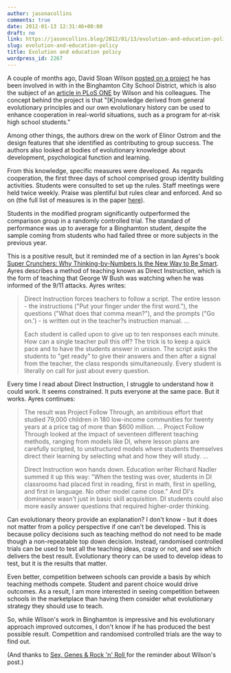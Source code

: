 ```yaml
---
author: jasonacollins
comments: true
date: 2012-01-13 12:31:46+00:00
draft: no
link: https://jasoncollins.blog/2012/01/13/evolution-and-education-policy/
slug: evolution-and-education-policy
title: Evolution and education policy
wordpress_id: 2267
---
```


A couple of months ago, David Sloan Wilson [posted on a project](http://scienceblogs.com/evolution/2011/11/27/proof-that-policies-informed-b/) he has been involved in with in the Binghamton City School District, which is also the subject of an [article in PLoS ONE](http://www.plosone.org/article/info%3Adoi%2F10.1371%2Fjournal.pone.0027826) by Wilson and his colleagues. The concept behind the project is that "[K]nowledge derived from general evolutionary principles and our own evolutionary history can be used to enhance cooperation in real-world situations, such as a program for at-risk high school students."

Among other things, the authors drew on the work of Elinor Ostrom and the design features that she identified as contributing to group success. The authors also looked at bodies of evolutionary knowledge about development, psychological function and learning.

From this knowledge, specific measures were developed. As regards cooperation, the first three days of school comprised group identity building activities. Students were consulted to set up the rules. Staff meetings were held twice weekly. Praise was plentiful but rules clear and enforced. And so on (the full list of measures is in the paper [here](http://www.plosone.org/article/info:doi/10.1371/journal.pone.0027826.t001/originalimage)).

Students in the modified program significantly outperformed the comparison group in a randomly controlled trial. The standard of performance was up to average for a Binghamton student, despite the sample coming from students who had failed three or more subjects in the previous year.

This is a positive result, but it reminded me of a section in Ian Ayres's book [Super Crunchers: Why Thinking-by-Numbers Is the New Way to Be Smart](http://www.amazon.com/gp/product/0553805401/ref=as_li_ss_tl?ie=UTF8&tag=evolvieconom-20&linkCode=as2&camp=1789&creative=390957&creativeASIN=0553805401). Ayres describes a method of teaching known as Direct Instruction, which is the form of teaching that George W Bush was watching when he was informed of the 9/11 attacks. Ayres writes:


<blockquote>Direct Instruction forces teachers to follow a script. The entire lesson - the instructions ("Put your finger under the first word."), the questions ("What does that comma mean?"), and the prompts ("Go on.') - is written out in the teacher?s instruction manual. ...

Each student is called upon to give up to ten responses each minute. How can a single teacher pull this off? The trick is to keep a quick pace and to have the students answer in unison. The script asks the students to "get ready" to give their answers and then after a signal from the teacher, the class responds simultaneously. Every student is literally on call for just about every question.</blockquote>


Every time I read about Direct Instruction, I struggle to understand how it could work. It seems constrained. It puts everyone at the same pace. But it works. Ayres continues:


<blockquote>The result was Project Follow Through, an ambitious effort that studied 79,000 children in 180 low-income communities for twenty years at a price tag of more than $600 million. ... Project Follow Through looked at the impact of seventeen different teaching methods, ranging from models like DI, where lesson plans are carefully scripted, to unstructured models where students themselves direct their learning by selecting what and how they will study. ...

Direct Instruction won hands down. Education writer Richard Nadler summed it up this way: "When the testing was over, students in DI classrooms had placed first in reading, first in math, first in spelling, and first in language. No other model came close." And DI's dominance wasn't just in basic skill acquisition. DI students could also more easily answer questions that required higher-order thinking.</blockquote>


Can evolutionary theory provide an explanation? I don't know - but it does not matter from a policy perspective if one can't be developed. This is because policy decisions such as teaching method do not need to be made though a non-repeatable top down decision. Instead, randomised controlled trials can be used to test all the teaching ideas, crazy or not, and see which delivers the best result. Evolutionary theory can be used to develop ideas to test, but it is the results that matter.

Even better, competition between schools can provide a basis by which teaching methods compete. Student and parent choice would drive outcomes. As a result, I am more interested in seeing competition between schools in the marketplace than having them consider what evolutionary strategy they should use to teach.

So, while Wilson's work in Binghamton is impressive and his evolutionary approach improved outcomes, I don't know if he has produced the best possible result. Competition and randomised controlled trials are the way to find out.

(And thanks to [Sex, Genes & Rock 'n' Roll ](https://www.facebook.com/Sex.Genes.Rock)for the reminder about Wilson's post.)
